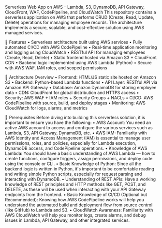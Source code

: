 Serverless Web App on AWS – Lambda, S3, DynamoDB, API Gateway, CloudFront, WAF, CodePipeline, and CloudWatch
This repository contains a serverless application on AWS that performs CRUD (Create, Read, Update, Delete) operations for managing employee records. The architecture implements a secure, scalable, and cost-effective solution using AWS managed services.

🔧 Features
	• Serverless architecture built using AWS services
	• Fully automated CI/CD with AWS CodePipeline
	• Real-time application monitoring and logging using CloudWatch
	• RESTful API for managing employees (Create, Read, Delete)
	• Static frontend hosted via Amazon S3 + CloudFront CDN
	• Backend logic implemented using AWS Lambda (Python)
	• Secure with AWS WAF, IAM roles, and scoped permissions

🧱 Architecture Overview
	• Frontend: HTML/JS static site hosted on Amazon S3
	• Backend: Python-based Lambda functions
	• API Layer: RESTful API via Amazon API Gateway
	• Database: Amazon DynamoDB for storing employee data
	• CDN: CloudFront for global distribution and HTTPS access
	• Security: AWS WAF + IAM roles + Security Groups + NACLs
	• CI/CD: AWS CodePipeline with source, build, and deploy stages
	• Monitoring: AWS CloudWatch for logs, alarms, and metrics

🧰 Prerequisites
Before diving into building this serverless solution, it is important to ensure you have the following:
	• AWS Account: You need an active AWS account to access and configure the various services such as Lambda, S3, API Gateway, DynamoDB, etc.
	• AWS IAM: Familiarity with AWS Identity and Access Management (IAM) is essential to manage user permissions, roles, and policies, especially for Lambda execution, DynamoDB access, and CodePipeline operations.
	• Knowledge of AWS Lambda: You should have a basic understanding of AWS Lambda — how to create functions, configure triggers, assign permissions, and deploy code using the console or CLI.
	• Basic Knowledge of Python: Since all the backend logic is written in Python, it's important to be comfortable reading and writing simple Python scripts, especially for request parsing and interacting with DynamoDB.
	• Understanding of REST APIs: Have a working knowledge of REST principles and HTTP methods like GET, POST, and DELETE, as these will be used when interacting with your API Gateway endpoints from the frontend.
	• Basic Knowledge of CI/CD (Optional but Recommended): Knowing how AWS CodePipeline works will help you understand the automated build and deployment flow from source control (like GitHub) to Lambda and S3.
	• CloudWatch Awareness: Familiarity with AWS CloudWatch will help you monitor logs, create alarms, and debug issues in Lambda, API Gateway, and other integrated services.

